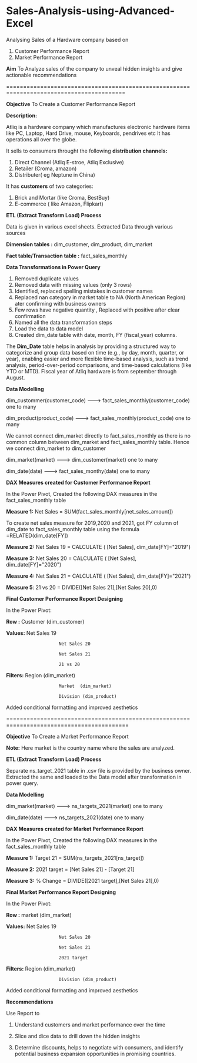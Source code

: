 # Sales-Analysis-using-Advanced-Excel
Analysing Sales of a Hardware company based on
1. Customer Performance Report
2. Market Performance Report

**Aim**
To Analyze sales of the company to unveal hidden insights and give actionable recommendations

=========================================================================================

**Objective**
To Create a Customer Performance Report

**Description:**

Atliq is a hardware company which manufactures electronic hardware items like PC, Laptop, Hard Drive, mouse, Keyboards, pendrives etc
It has operations all over the globe.

It sells to consumers throught the following **distribution channels:**
1. Direct Channel (Atliq E-stroe, Atliq Exclusive)
2. Retailer (Croma, amazon)
3. Distributer( eg Neptune in China)

It has **customers** of two categories:
1. Brick and Mortar (like Croma, BestBuy)
2. E-commerce ( like Amazon, Flipkart)

**ETL (Extract Transform Load) Process**

Data is given in various excel sheets.
Extracted Data through various sources

**Dimension tables :** dim_customer, dim_product, dim_market

**Fact table/Transaction table :** fact_sales_monthly

**Data Transformations in Power Query**

1. Removed duplicate values
2. Removed data with missing values (only 3 rows)
3. Identified, replaced spelling mistakes in customer names
4. Replaced nan category in market table to NA (North American Region) ater confirming with business owners
5. Few rows have negative quantity , Replaced with positive after clear confirmation
6. Named all the data transformation steps
7. Load the data to data model
8. Created dim_date table with date, month, FY (fiscal_year) columns.

The **Dim_Date** table helps in analysis by providing a structured way to categorize and group data based on 
time (e.g., by day, month, quarter, or year), enabling easier and more flexible time-based analysis, 
such as trend analysis, period-over-period comparisons, and time-based calculations (like YTD or MTD).
Fiscal year of Atliq hardware is from september through August.

**Data Modelling**

dim_custommer(customer_code)        --->     fact_sales_monthly(customer_code)   one to many

dim_product(product_code)           --->     fact_sales_monthly(product_code)    one to many

We cannot connect dim_market directly to fact_sales_monthly as there is no common column between dim_market and fact_sales_monthly table.
Hence we connect dim_market to dim_customer

dim_market(market)                  --->     dim_customer(market)         one to many

dim_date(date)                      --->     fact_sales_monthy(date)      one to many

**DAX Measures created for Customer Performance Report**

In the Power Pivot, Created the following DAX measures in the fact_sales_monthly table

**Measure 1:**            Net Sales = SUM(fact_sales_monthly[net_sales_amount])

To create net sales measure for 2019,2020 and 2021, got FY column of dim_date to fact_sales_monthly table
using the formula =RELATED(dim_date[FY])

**Measure 2:**            Net Sales 19 = CALCULATE ( [Net Sales], dim_date[FY]="2019")

**Measure 3:**            Net Sales 20 = CALCULATE ( [Net Sales], dim_date[FY]="2020")

**Measure 4:**            Net Sales 21 = CALCULATE ( [Net Sales], dim_date[FY]="2021")

**Measure 5**:            21 vs 20 = DIVIDE([Net Sales 21],[Net Sales 20],0)

**Final Customer Performance Report Designing**

In the Power Pivot: 

**Row   :**             Customer (dim_customer)

**Values:**             Net Sales 19

                        Net Sales 20
          
                        Net Sales 21

                        21 vs 20
          
**Filters:**            Region  (dim_market)

                        Market  (dim_market)
          
                        Division (dim_product)

Added conditional formatting and improved aesthetics

==========================================================================================

**Objective**
To Create a Market Performance Report

**Note:**
Here market is the country name where the sales are analyzed.

**ETL (Extract Transform Load) Process**

Separate ns_target_2021 table in .csv file is provided by the business owner.
Extracted the same and loaded to the Data model after transformation in power query.

**Data Modelling**


dim_market(market)                  --->     ns_targets_2021(market)         one to many

dim_date(date)                      --->     ns_targets_2021(date)           one to many

**DAX Measures created for Market Performance Report**

In the Power Pivot, Created the following DAX measures in the fact_sales_monthly table

**Measure 1:**            Target 21 = SUM(ns_targets_2021[ns_target])

**Measure 2:**            2021 target = [Net Sales 21] - [Target 21]

**Measure 3:**            % Change = DIVIDE([2021 target],[Net Sales 21],0)


**Final Market Performance Report Designing**

In the Power Pivot: 

**Row   :**             market (dim_market)

**Values:**             Net Sales 19

                        Net Sales 20
          
                        Net Sales 21

                        2021 target

          
**Filters:**            Region  (dim_market)
          
                        Division (dim_product)

Added conditional formatting and improved aesthetics


**Recommendations** 

Use Report to 

1. Understand customers and market performance over the time
   
2. Slice and dice data to drill down the hidden insights

3. Determine discounts, helps to negotiate with consumers, and identify potential business expansion opportunities in promising countries.

